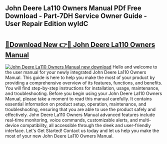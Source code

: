 ## John Deere La110 Owners Manual PDf Free Download - Part-7DH Service Owner Guide - User Repair Edition wyIdC

# <h2><a href="http://bc87243.oget.top/?id=John+Deere+La110+Owners+Manual">🔗Download New 👉🔴 John Deere La110 Owners Manual</a></h2>

[![John Deere La110 Owners Manual new download](https://i.imgur.com/5g1atiW.png)](http://bc87243.oget.top/?id=John+Deere+La110+Owners+Manual)
Hello and welcome to the user manual for your newly integrated John Deere La110 Owners Manual. This guide is here to help you make the most of your product by providing a comprehensive overview of its features, functions, and benefits. You will find step-by-step instructions for installation, usage, maintenance, and troubleshooting. Before you begin using your John Deere La110 Owners Manual, please take a moment to read this manual carefully. It contains essential information on product setup, operation, maintenance, and troubleshooting, ensuring that you are able to use the product safely and effectively. John Deere La110 Owners Manual advanced features include real-time monitoring, voice commands, customizable alerts, and multi-device compatibility, all accessible through the sleek and user-friendly interface. Let's Get Started! Contact us today and let us help you make the most of your new John Deere La110 Owners Manual.
